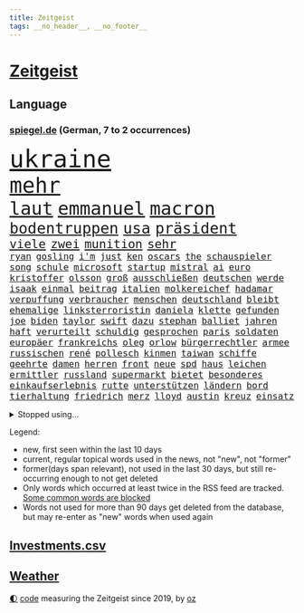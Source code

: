 ```yaml
---
title: Zeitgeist
tags: __no_header__, __no_footer__
---
```


# [Zeitgeist](https://oliz.io/zeitgeist/)

## Language

<h3><a href="https://www.spiegel.de" target="_blank">spiegel.de</a> (German, 7 to 2 occurrences)</h3>
<p style="font-family:monospace">
<span style="font-size:32pt"><a href="news_links.html#ukraine" class="current">ukraine</a></span>
<br>
<span style="font-size:28pt"><a href="news_links.html#mehr" class="current">mehr</a></span>
<br>
<span style="font-size:24pt"><a href="news_links.html#laut" class="current">laut</a></span>
<span style="font-size:24pt"><a href="news_links.html#emmanuel" class="current">emmanuel</a></span>
<span style="font-size:24pt"><a href="news_links.html#macron" class="current">macron</a></span>
<br>
<span style="font-size:20pt"><a href="news_links.html#bodentruppen" class="current">bodentruppen</a></span>
<span style="font-size:20pt"><a href="news_links.html#usa" class="current">usa</a></span>
<span style="font-size:20pt"><a href="news_links.html#präsident" class="current">präsident</a></span>
<br>
<span style="font-size:16pt"><a href="news_links.html#viele" class="current">viele</a></span>
<span style="font-size:16pt"><a href="news_links.html#zwei" class="current">zwei</a></span>
<span style="font-size:16pt"><a href="news_links.html#munition" class="current">munition</a></span>
<span style="font-size:16pt"><a href="news_links.html#sehr" class="current">sehr</a></span>
<br>
<span style="font-size:12pt"><a href="news_links.html#ryan" class="current">ryan</a></span>
<span style="font-size:12pt"><a href="news_links.html#gosling" class="current">gosling</a></span>
<span style="font-size:12pt"><a href="news_links.html#i'm" class="new">i'm</a></span>
<span style="font-size:12pt"><a href="news_links.html#just" class="new">just</a></span>
<span style="font-size:12pt"><a href="news_links.html#ken" class="current">ken</a></span>
<span style="font-size:12pt"><a href="news_links.html#oscars" class="current">oscars</a></span>
<span style="font-size:12pt"><a href="news_links.html#the" class="current">the</a></span>
<span style="font-size:12pt"><a href="news_links.html#schauspieler" class="current">schauspieler</a></span>
<span style="font-size:12pt"><a href="news_links.html#song" class="current">song</a></span>
<span style="font-size:12pt"><a href="news_links.html#schule" class="current">schule</a></span>
<span style="font-size:12pt"><a href="news_links.html#microsoft" class="current">microsoft</a></span>
<span style="font-size:12pt"><a href="news_links.html#startup" class="current">startup</a></span>
<span style="font-size:12pt"><a href="news_links.html#mistral" class="new">mistral</a></span>
<span style="font-size:12pt"><a href="news_links.html#ai" class="current">ai</a></span>
<span style="font-size:12pt"><a href="news_links.html#euro" class="current">euro</a></span>
<span style="font-size:12pt"><a href="news_links.html#kristoffer" class="new">kristoffer</a></span>
<span style="font-size:12pt"><a href="news_links.html#olsson" class="new">olsson</a></span>
<span style="font-size:12pt"><a href="news_links.html#groß" class="current">groß</a></span>
<span style="font-size:12pt"><a href="news_links.html#ausschließen" class="current">ausschließen</a></span>
<span style="font-size:12pt"><a href="news_links.html#deutschen" class="current">deutschen</a></span>
<span style="font-size:12pt"><a href="news_links.html#werde" class="current">werde</a></span>
<span style="font-size:12pt"><a href="news_links.html#isaak" class="new">isaak</a></span>
<span style="font-size:12pt"><a href="news_links.html#einmal" class="current">einmal</a></span>
<span style="font-size:12pt"><a href="news_links.html#beitrag" class="current">beitrag</a></span>
<span style="font-size:12pt"><a href="news_links.html#italien" class="current">italien</a></span>
<span style="font-size:12pt"><a href="news_links.html#molkereichef" class="new">molkereichef</a></span>
<span style="font-size:12pt"><a href="news_links.html#hadamar" class="new">hadamar</a></span>
<span style="font-size:12pt"><a href="news_links.html#verpuffung" class="current">verpuffung</a></span>
<span style="font-size:12pt"><a href="news_links.html#verbraucher" class="current">verbraucher</a></span>
<span style="font-size:12pt"><a href="news_links.html#menschen" class="current">menschen</a></span>
<span style="font-size:12pt"><a href="news_links.html#deutschland" class="current">deutschland</a></span>
<span style="font-size:12pt"><a href="news_links.html#bleibt" class="current">bleibt</a></span>
<span style="font-size:12pt"><a href="news_links.html#ehemalige" class="current">ehemalige</a></span>
<span style="font-size:12pt"><a href="news_links.html#linksterroristin" class="new">linksterroristin</a></span>
<span style="font-size:12pt"><a href="news_links.html#daniela" class="current">daniela</a></span>
<span style="font-size:12pt"><a href="news_links.html#klette" class="current">klette</a></span>
<span style="font-size:12pt"><a href="news_links.html#gefunden" class="current">gefunden</a></span>
<span style="font-size:12pt"><a href="news_links.html#joe" class="current">joe</a></span>
<span style="font-size:12pt"><a href="news_links.html#biden" class="current">biden</a></span>
<span style="font-size:12pt"><a href="news_links.html#taylor" class="current">taylor</a></span>
<span style="font-size:12pt"><a href="news_links.html#swift" class="current">swift</a></span>
<span style="font-size:12pt"><a href="news_links.html#dazu" class="current">dazu</a></span>
<span style="font-size:12pt"><a href="news_links.html#stephan" class="current">stephan</a></span>
<span style="font-size:12pt"><a href="news_links.html#balliet" class="new">balliet</a></span>
<span style="font-size:12pt"><a href="news_links.html#jahren" class="current">jahren</a></span>
<span style="font-size:12pt"><a href="news_links.html#haft" class="current">haft</a></span>
<span style="font-size:12pt"><a href="news_links.html#verurteilt" class="current">verurteilt</a></span>
<span style="font-size:12pt"><a href="news_links.html#schuldig" class="current">schuldig</a></span>
<span style="font-size:12pt"><a href="news_links.html#gesprochen" class="current">gesprochen</a></span>
<span style="font-size:12pt"><a href="news_links.html#paris" class="current">paris</a></span>
<span style="font-size:12pt"><a href="news_links.html#soldaten" class="current">soldaten</a></span>
<span style="font-size:12pt"><a href="news_links.html#europäer" class="current">europäer</a></span>
<span style="font-size:12pt"><a href="news_links.html#frankreichs" class="current">frankreichs</a></span>
<span style="font-size:12pt"><a href="news_links.html#oleg" class="current">oleg</a></span>
<span style="font-size:12pt"><a href="news_links.html#orlow" class="current">orlow</a></span>
<span style="font-size:12pt"><a href="news_links.html#bürgerrechtler" class="current">bürgerrechtler</a></span>
<span style="font-size:12pt"><a href="news_links.html#armee" class="current">armee</a></span>
<span style="font-size:12pt"><a href="news_links.html#russischen" class="current">russischen</a></span>
<span style="font-size:12pt"><a href="news_links.html#rené" class="current">rené</a></span>
<span style="font-size:12pt"><a href="news_links.html#pollesch" class="new">pollesch</a></span>
<span style="font-size:12pt"><a href="news_links.html#kinmen" class="new">kinmen</a></span>
<span style="font-size:12pt"><a href="news_links.html#taiwan" class="current">taiwan</a></span>
<span style="font-size:12pt"><a href="news_links.html#schiffe" class="current">schiffe</a></span>
<span style="font-size:12pt"><a href="news_links.html#geehrte" class="new">geehrte</a></span>
<span style="font-size:12pt"><a href="news_links.html#damen" class="new">damen</a></span>
<span style="font-size:12pt"><a href="news_links.html#herren" class="current">herren</a></span>
<span style="font-size:12pt"><a href="news_links.html#front" class="current">front</a></span>
<span style="font-size:12pt"><a href="news_links.html#neue" class="current">neue</a></span>
<span style="font-size:12pt"><a href="news_links.html#spd" class="current">spd</a></span>
<span style="font-size:12pt"><a href="news_links.html#haus" class="current">haus</a></span>
<span style="font-size:12pt"><a href="news_links.html#leichen" class="current">leichen</a></span>
<span style="font-size:12pt"><a href="news_links.html#ermittler" class="current">ermittler</a></span>
<span style="font-size:12pt"><a href="news_links.html#russland" class="current">russland</a></span>
<span style="font-size:12pt"><a href="news_links.html#supermarkt" class="current">supermarkt</a></span>
<span style="font-size:12pt"><a href="news_links.html#bietet" class="current">bietet</a></span>
<span style="font-size:12pt"><a href="news_links.html#besonderes" class="current">besonderes</a></span>
<span style="font-size:12pt"><a href="news_links.html#einkaufserlebnis" class="new">einkaufserlebnis</a></span>
<span style="font-size:12pt"><a href="news_links.html#rutte" class="new">rutte</a></span>
<span style="font-size:12pt"><a href="news_links.html#unterstützen" class="current">unterstützen</a></span>
<span style="font-size:12pt"><a href="news_links.html#ländern" class="current">ländern</a></span>
<span style="font-size:12pt"><a href="news_links.html#bord" class="current">bord</a></span>
<span style="font-size:12pt"><a href="news_links.html#tierhaltung" class="current">tierhaltung</a></span>
<span style="font-size:12pt"><a href="news_links.html#friedrich" class="current">friedrich</a></span>
<span style="font-size:12pt"><a href="news_links.html#merz" class="current">merz</a></span>
<span style="font-size:12pt"><a href="news_links.html#lloyd" class="current">lloyd</a></span>
<span style="font-size:12pt"><a href="news_links.html#austin" class="current">austin</a></span>
<span style="font-size:12pt"><a href="news_links.html#kreuz" class="current">kreuz</a></span>
<span style="font-size:12pt"><a href="news_links.html#einsatz" class="current">einsatz</a></span>
</p>
<details>
<summary>Stopped using...</summary>
<p class="former" style="font-size:12pt">
software(1223) kohle(1222) steigende(1222) manchester(1221) nationalspieler(1221) rassistisch(1221) anleger(1220) egal(1220) erhöht(1220) mittel(1220) planeten(1220) urlaub(1220) ehemann(1219) erteilt(1219) investoren(1219) reiche(1219) respekt(1219) tempo(1219) dauerhaft(1218) innenminister(1218) kriminellen(1218) landesregierung(1218) richten(1218) bayerns(1217) befinden(1217) kollaps(1217) schatten(1217) stürzte(1217) willen(1217) auftakt(1216) gebaut(1216) gewaltig(1216) portugal(1216) geworfen(1215) radikale(1215) schaltet(1215) verpassen(1215) asche(1214) brexit(1214) 65(1213) größter(1213) passt(1213) sinnvoll(1213) südafrika(1213) zverev(1213) 37(1212) einzug(1212) gelegt(1212) institut(1212) schildert(1212) unglück(1212) hintergründe(1211) kardinal(1211) mitteln(1211) rassistischen(1211) studierenden(1211) vorjahr(1211) unterschiedlich(1210) zinsen(1210) amerika(1209) crash(1209) wohnhaus(1209) werke(1208) bedeutung(1207) beschwerden(1207) entscheidend(1207) erkenntnisse(1207) reporter(1207) vertrauen(1207) berät(1206) rät(1206) schüssen(1205) abgehört(1204) deals(1204) gefangene(1204) mode(1204) globale(1203) besuchen(1202) änderungen(1202) halb(1200) brechen(1199) entwickeln(1199) mission(1198) bande(1197) heftiger(1197) umgeht(1196) nationalen(1195) harten(1194) ähnlich(1193) parallelen(1191) schrecken(1191) freiwillig(1190) reduzieren(1189) hilfen(1185) uhaft(1183) katharina(1182) einkommen(1181) abgeschlossen(1179) geblieben(1178) sogenannten(1178) günther(1175) staatlichen(1175) entspannt(1164) verdoppelt(1162) heizen(1161) hitler(1158) mängel(1155) einfache(1149) stopp(1142) nick(1138) wetterdienst(1133) gezielt(1098) carlos(1074) autobahnen(1073) strecken(1052) werte(1025) interessen(1024) finanziert(1023) fußballnationalmannschaft(1014) lediglich(1000) arte(957) rereportage(957) kroatien(956) anführer(955) djoković(951) bundesanwaltschaft(941) sichtbar(931) fossilen(919) gremium(919) umkämpften(913) liebsten(888) papiere(882) gehälter(876) gesetzentwurf(875) games(868) abkommen(854) energiekosten(853) verständigt(843) 200000(840) ostdeutschland(831) rande(811) entsteht(804) öffentlichrechtlichen(779) aufgestellt(774) einrichtungen(765) verringern(754) krankheiten(741) versteckte(728) brüder(721) vereinigung(716) spiegeltitelstory(714) südamerika(705) schildern(704) brandenburger(703) unsicher(696) erneuerbare(695) typ(692) töchter(692) iranische(687) flüchten(682) niedersächsischen(674) weitermachen(665) schwarzes(659) großmutter(657) anschuldigungen(653) el(639) kinderinterview(638) würdigt(638) ankara(637) israelis(636) suchte(634) besitzt(625) sylt(624) steuerzahler(623) reporterin(622) kandidat(618) ulrich(611) idol(605) grundschule(604) ängste(598) republikanern(596) energieversorger(593) wozu(591) deutsch(590) entschuldigen(586) 2008(572) folgten(572) scheiden(561) drohnenangriff(558) aufstand(552) hinrichtung(551) nation(551) meloni(550) okay(546) wünsche(545) sperren(543) atomkraftwerk(537) angezeigt(536) verfassungsgericht(524) ernährung(522) ersetzt(518) machtmissbrauch(514) fortschritt(509) senioren(508) kollege(506) psychologin(506) monika(504) kollegin(502) beobachter(501) rückblick(498) spiegelrecherche(498) scheinbar(496) standard(492) gerecht(491) urteilt(489) 300000(487) herrschen(486) großeinsatz(483) carter(480) verurteilten(480) forscht(478) bedrohungen(475) operiert(469) parallel(466) heinrich(463) beantragen(462) billigt(462) erreichbar(462) ulm(459) flugabwehr(456) one(456) häufigsten(451) jets(451) liberale(440) landesweiten(439) deutschlandticket(438) djokovic(437) 1991(436) dfbelf(434) nico(434) feind(432) gesagt(432) durcheinander(427) gestalten(424) geschosse(421) madonna(421) reichsbürger(416) al(414) perfekten(412) sensation(412) udo(409) nepal(404) gebühren(403) geschwister(403) day(402) rüstet(401) amtsantritt(400) ansicht(399) satellitenbild(399) meiste(396) boom(394) c(394) 23jähriger(389) cem(386) messe(383) alcaraz(382) liebt(378) schwache(375) angestiegen(374) neunzigerjahren(374) fluggesellschaft(373) jäger(373) siege(372) annehmen(371) kläger(370) aufbauen(368) späten(367) geständnis(364) lokale(360) 2007(358) verzögerung(358) zutiefst(358) 1600(356) wölfe(352) moskauer(351) stil(351) premiers(350) unterbrechung(349) stürzten(345) zogen(345) joggen(344) schwangerschaftsabbrüche(344) 15jähriger(343) reichelt(338) statistischen(336) stehe(336) #metoo(334) gejagt(333) milliardenschwere(333) dringen(329) parteichefin(322) 88(318) dürren(318) bauindustrie(317) heimlich(317) pis(317) baugenehmigungen(314) reuß(311) behaupten(309) ac(308) adhs(308) spiegeltalk(308) drama(307) zeuge(307) halbiert(306) modi(304) follower(303) rückhalt(302) absolute(300) deutlicher(300) umsetzbar(300) solar(299) leclerc(298) durchschnittlich(297) gewalttaten(297) wärmepumpe(295) birgt(294) schlechtes(291) bundesweite(290) münchens(289) fühlte(288) überlegungen(288) chicago(285) parteitag(282) spürt(281) expertengremium(278) mitarbeitenden(278) erheblich(276) miese(276) besiegte(275) aufsteiger(274) behauptungen(273) souverän(273) küche(272) feinde(269) iphones(269) sparkassen(267) spektakulären(267) naturschutz(264) male(263) ermöglicht(261) beruft(260) neuwahlen(259) vogel(259) brutalen(258) angelegt(256) schockiert(256) dortige(255) diego(254) treu(254) zoff(254) lebensgefährlich(253) acker(252) scharfen(250) lukas(249) beckenbauer(248) gegners(246) indischer(242) versäumnisse(241) stock(240) sonntagmorgen(238) made(234) sanieren(234) renommierten(232) amazonas(231) argentinische(231) drückt(231) vergessene(231) rechtsruck(230) vorbilder(229) fußballem(228) wehen(228) bitcoin(227) lieferten(227) schnellstmöglich(226) preiserhöhung(225) gesellschaftliche(224) metachef(224) prägte(224) weile(224) benachteiligt(223) rolling(223) vorlegen(222) antisemitismusbeauftragte(221) erweist(221) xiii(220) allgäu(219) erschöpfung(219) sinkende(219) zulieferer(219) beißt(216) effizienter(215) widersprüche(215) benötigten(214) allgemeine(212) geschlossene(211) dumme(210) gerichts(210) unterbunden(210) staatsbesuch(209) marokko(208) variante(208) durchschnitt(207) jenaer(206) goldene(205) verstrickt(205) sturmtief(203) afdchefin(201) bewaffnete(201) brutaler(201) carolin(201) designer(201) flüchtlingslager(201) schwitzen(201) extremer(200) höheren(200) staus(200) einzuführen(199) oppenheimer(198) häfen(197) zerbrochen(197) terroranschläge(196) iranischer(193) demonstrant(192) abzusetzen(190) lindenberg(190) costa(189) salz(189) angefeindet(188) einsteigen(188) netanyahus(188) abgerissen(186) erwischte(186) visa(186) faktor(184) reisenden(184) bayreuth(183) exklusive(181) häftling(180) umweltkatastrophe(180) einbüßen(178) klubpräsident(178) vermuteten(178) tätig(177) freundinnen(176) knie(175) re(175) reinen(175) airport(174) akzeptanz(174) chancenlos(174) effekte(172) hilfsorganisationen(172) erlaubnis(169) brücken(168) chefinnen(168) nordkoreas(168) erdtrabanten(167) geschäftsleute(167) hall(167) rausch(167) geheimdienstchef(166) kundin(166) mehrwertsteuer(166) verzehr(165) rätselhafte(162) astronomen(159) raumsonde(159) vorzugehen(158) abhalten(157) geist(157) grönland(157) hoffnungsvoll(157) nachzahlen(156) schroeder(156) entdeckten(155) me(155) eugesetz(154) gewechselt(154) 83jährige(153) amtsmissbrauch(153) protestierte(153) enthielt(152) festgeld(151) achtzigerjahren(150) einbürgerungen(150) verspottet(150) chemnitz(149) minimal(149) theis(149) hungerstreik(148) johannesburg(148) kebekus(148) probe(148) rückbau(148) gleisen(147) manchem(147) jahreszeit(145) müde(145) syriens(145) biopic(143) comedian(141) studentinnen(141) bernstein(140) bundesverkehrsminister(140) digitaler(139) ecke(139) glänzte(139) vergehen(139) bradley(138) cooper(138) gerald(138) streitthema(138) winters(138) challenge(137) demokratischen(137) fernverkehr(137) hundekotattacke(137) verschüttete(137) chiara(136) detroit(136) halloween(136) schwede(136) sekunde(136) population(135) schockt(135) unfaire(135) doppelmoral(134) schiebt(134) milliardenhilfen(133) bequem(132) co₂ausstoß(132) emily(132) gewaltigen(132) schieflage(132) 43(131) feuerwehreinsatz(131) gefolgt(131) grenzregion(131) biologe(130) version(130) werkstatt(130) luxusuhr(129) auskommen(128) albanien(127) eingebürgert(127) zusammengestoßen(127) knaus(126) anja(125) begehen(125) prekär(124) pub(124) unterbrechen(124) vorgeschichte(124) 55(123) del(123) furcht(123) lafontaine(123) regelungen(123) tolle(123) ultrarechten(123) visum(122) zahlungsunfähig(122) ausgegangen(121) verbraucherzentrale(121) verschanzt(121) versuche(121) vertreibung(121) ansprüche(120) handball(120) tennisspieler(120) warme(119) airways(118) exsoldat(118) heimsieg(118) ungerecht(118) finals(117) kippt(117) neuerungen(117) verletzen(117) arnold(116) exemplare(116) menschengemachten(116) usbörsenaufsicht(116) bundestagspräsidentin(115) cups(115) dunklen(115) store(115) lanka(114) pauschale(114) sri(114) steuerreform(114) taugen(114) 37jähriger(113) aufwachsen(113) migrationsdeal(113) schäuble(113) effenbergbank(112) schmalkalden(112) beriet(111) bevorzugt(111) fühlten(111) raketenangriffe(111) vermittlung(111) überfüllten(111) brodelt(110) furore(110) geborene(110) rechtsstaat(110) schmerzen(110) abscheuliche(109) erfindung(109) körperteile(109) vertrieben(109) cyberattacken(108) gardasee(108) rudolf(108) stamp(108) neukölln(107) ratschläge(107) bäumen(106) gewähren(106) giganten(106) hamasterroristen(106) parteigründung(105) stadien(105) streuen(105) todesopfern(105) white(105) anheben(104) extremistischen(104) migrationshintergrund(104) mordverdacht(104) verständigung(104) schadensbegrenzung(103) arabische(102) bezirk(102) massaker(102) mentale(102) ranghoher(102) 45jährige(101) gedeiht(101) gescheiterte(101) jeremy(101) solange(101) suezkanal(101) bundespräsidenten(100) engere(100) friert(100) winterspiele(100) bombendrohung(99) luxushotel(99) sobald(99) sonderbeauftragte(99) frost(98) hamaschef(98) kooperieren(98) prestigeprojekt(98) sexualisierte(98) 1938(97) neonazis(97) raketenangriffen(97) tennisprofi(97) wucht(97) abschneiden(96) dicke(96) entsprechendes(96) scheidende(96) ausruf(95) flensburg(95) mogelpackung(95) odyssee(95) tvjournalist(95) wahlsieg(95) klingen(94) abos(93) fürchteten(93) niedrigsten(93) nordkoreanischen(93) ansichten(92) enttäuschen(92) hasst(92) reederei(92) toben(92) altersgruppe(91) beihilfe(91) schalker(91) betroffener(90) generalprobe(90) kapitel(90) staatssekretärin(90) südlichen(90) vergrößern(90) ampelvertreter(89) hüller(89) sarrazin(89) widersacherin(89) evangelischen(88) handelsabkommen(88) petition(88) raser(88) süd(88) unlängst(88) verbliebene(88) erschrocken(87) güntherwünsch(87) positionieren(87) schirichef(87) schätzung(87) 60000(86) bundesamts(86) hoheit(86) neureuther(86) virginia(86) wiederbelebt(86) annie(85) ernaux(85) halemba(85) literaturnobelpreisträgerin(85) räumung(85) schwindet(85) spiegelserie(85) garcía(84) leugnen(84) schwerin(84) skistar(84) traditionsklubs(84) afdlandtagsabgeordneten(83) einläuten(83) infekte(83) staatsräson(83) torjäger(83) astronaut(82) aufgewühlt(82) bedingt(82) anhängern(81) copa(81) depots(81) fegt(81) fehlentscheidungen(81) haderte(81) nbastar(81) pflegen(81) programmierkenntnisse(81) cyberattacke(80) evan(80) handballnationalmannschaft(80) landtags(80) or(80) sowjetunion(80) spätestens(80) verdienste(80) versteuert(80) america(79) db(79) mob(79) rosskur(79) subtil(79) ungleichheiten(79) bahnkunden(78) exchefs(78) haken(78) hast(78) lehrern(78) sicherung(78) slogan(78) verkaufsverbot(78) duft(77) geplagt(77) insolvenzantrag(77) nervosität(77) portugals(77) pädagogin(77) sprit(77) verschaffen(77) abwärtstrend(76) besorgniserregend(76) heilmethoden(76) levi(76) ärmere(76) doppel(75) embiid(75) regierungsbündnis(75) touristenattraktion(75) ausschlussverfahren(74) kleider(74) produzent(74) unterschrieben(74) vollzieht(74) bekanntes(73) entspannung(73) esa(73) kofferraum(73) mayer(73) nbasuperstar(73) npd(73) webb(73) zunehmenden(73) zurückerobert(73) bauer(72) drängeln(72) exlinkenpolitikerin(72) gleichaltrige(72) graue(72) intelligente(72) literaturpreis(72) passierte(72) verkehrsbehinderungen(72) weltrangliste(72) weltraumteleskop(72) zunutze(72) bundesebene(71) einnahme(71) gedenkfeier(71) islands(71) mehrwertsteuererhöhung(71) palästinensergebiete(71) bett(70) buchautor(70) geärgert(70) jobabbau(70) mitschuldig(70) petra(70) spendiert(70) wählerinnen(70) bestsellers(69) campe(69) chatgpterfinder(69) falschmeldungen(69) hoffmann(69) israelhamaskonflikt(69) mitregieren(69) psychologe(69) anzusehen(68) diverse(68) empathie(68) gdlwarnstreik(68) hierfür(68) huthirebellen(68) motive(68) verrückter(68) einhaltung(67) folgerichtig(67) gesinnung(67) lokführern(67) notlösung(67) tourt(67) zugeständnisse(67) abzubauen(66) evangelische(66) immense(66) kreisen(66) lainer(66) meetings(66) sechzigerjahren(66) weltmeisterduell(66) abtransportiert(65) mehrwertsteuersatz(65) pfiffen(65) schatzsuche(65) stanley(65) beklagen(64) beteiligen(64) bootz(64) dutzender(64) experimentiert(64) illusion(64) lannert(64) linus(64) riesterrente(64) straßer(64) survival(64) tausch(64) verfallen(64) alpinen(63) bedrängnis(63) berechnung(63) berufsgruppen(63) crif(63) geklagt(63) notbremse(63) treibhausgasen(63) unruhen(63) hamasangriffs(62) kühe(62) nass(62) tina(62) verhelfen(62) vermittlungsausschuss(62) vernetzt(62) wiederbeleben(62) anhalten(61) ausgewählt(61) fördere(61) konzertbeginn(61) stoffe(61) aden(60) ausgenommen(60) befeuert(60) geistig(60) massenpanik(60) pcrtest(60) rechtsextremistischer(60) unverletzt(60) beschlagnahmen(59) gershkovich(59) tabakindustrie(59) verspätung(59) widersacher(59) aufgegangen(58) benutzte(58) cduabgeordneten(58) energieagentur(58) fdpfinanzminister(58) kanadierin(58) packte(58) abgeordneter(57) ausgleich(57) ausstoß(57) gründungsparteitag(57) heimatort(57) life(57) millionenbetrug(57) polizeichef(57) verdanken(57) vetternwirtschaft(56) wow(56) zugelegt(56) ambitioniert(55) befand(55) ecken(55) parlamentarische(55) souveräner(55) superintelligenz(55) enkel(54) geschlechtsverkehr(54) herausforderin(54) linienrichter(54) mainstream(54) übte(54) arbeitgeberseite(53) befreite(53) beratungsstellen(53) bestem(53) brenzlig(53) emfinale(53) mitgliedschaft(53) uganda(53) wintereinbruch(53) decken(52) grand(52) güterverkehr(52) hebamme(52) insolvenzverfahren(52) organisieren(52) pech(52) simon(52) winterwetter(52) igel(51) kältewelle(51) aufgebaut(50) eisigen(50) kyoto(50) royale(50) verschwörungstheorien(50) 1968(49) erdgeschoss(49) hinterfragt(49) inszenierung(49) konstantin(49) pendlerpauschale(49) reparieren(49) zündete(49) auslassen(48) co₂besteuerung(48) desantis(48) gelbe(48) kinderfreibetrag(48) verfolgerduell(48) aufflog(47) eisige(47) glatteis(47) wenigstens(47) frikadellen(46) gedankenspiele(46) girona(46) pisastudie(46) rituelle(46) steuerliche(46) alkoholkonsum(45) dozenten(45) entrüstung(45) juliane(45) kontrollgremium(45) mehrfamilienhaus(45) eishockeyweltverband(44) eisregen(44) gestresst(44) luftangriffs(44) nominierungen(44) schauspiel(44) schrittweise(44) tvexpertin(44) ausgefallene(43) danke(43) ergab(43) grünenpolitikerinnen(43) landwirtschaftsministerium(43) prescht(43) viertelfinale(43) deklassiert(42) einstufung(42) italienischer(42) kyrgios(42) michelsen(42) untragbar(42) wohnhausbrand(42) überragte(42) big(41) gefördert(41) jochen(41) schwächephase(41) untersuchungsbericht(41) viren(41) wimbledon(41) ziert(41) begehren(40) brachial(40) darts(40) depardieu(39) dingen(39) edgar(39) gérard(39) hoenig(39) to(39) öltanker(39) belgorod(38) hapaglloyd(38) hausarzt(38) interessieren(38) mietmarkt(38) verivox(38) abfluss(37) bernhard(37) erholt(37) ferragni(37) führungskrise(37) hinauszuzögern(37) leidenschaftlicher(37) milli(37) nettoeinkommen(37) vanilli(37) ärgern(37) 1995(36) alternativmedizin(36) dieselben(36) neugier(36) nicole(36) diejenigen(35) dienstpflicht(35) huthimilizen(35) materie(35) strahlung(35) vorsatz(35) füllt(34) glaube(34) umwelthilfe(34) fünfter(33) gangster(33) geschiedene(33) tiefkühltruhe(33) archiv(32) autoritarismus(32) informationskrieg(32) 49euroticket(31) eurecht(31) frieren(31) golfturnier(31) patriarchat(31) tauwetter(31) verjährung(31) günstigere(30) krankenversicherung(30) neunte(30) patentstreit(30) bananen(29) beibehalten(29) brocken(29) byd(29) monatliche(29) nervig(29) polster(29) postfaschisten(29) realitystars(29) amonra(28) hackern(28) lions(28) sand(28) verursachte(28) wirbelt(28) amoklauf(27) asteroid(27) flugzeugs(27) jeans(27) maersk(27) sehnsucht(27) vergangenem(27) abzuschütteln(26) ampeln(26) befassen(26) buchenallee(26) dänen(26) revolutionsgarden(26) schied(26) videokonferenzen(26) wettkampf(26) britin(25) traktor(25) wohnhäuser(25) birnbaum(24) eonchef(24) kontrollierte(24) leonhard(24) liberaler(24) morde(24) niedriger(24) rissen(24) anhaltende(23) bestrafen(23) einrichtungsgegenstände(23) fossil(23) japanisches(23) rast(23) strategischer(23) unangenehm(23) erkläre(22) hinrichten(22) ifoinstituts(22) inmitten(22) liiert(22) rekordsumme(22) rohan(22) seoul(22) wofür(22) bildungssenatorin(21) empören(21) ferien(21) fulminanter(21) hervorgeht(21) machete(21) partys(21) pazifik(21) soul(21) besorgte(20) raumfahrt(20) todestag(20) doppelrolle(19) fis(19) klaute(19) lautet(19) trauerstaatsakt(19) blockaden(18) chialo(18) fieber(18) griffiths(18) kulturförderung(18) landsmann(18) oscar(18) rob(18) staatsakt(18) stromausfälle(18) unonothilfekoordinator(18) ’ndrangheta(18) arbeitsleben(17) ausschüttung(17) biografie(17) bitcoinkurs(17) entwickler(17) gdlstreik(17) mondlandung(17) pendeln(17) schlichtungsstelle(17) schmeißen(17) sommermärchen(17) zornig(17) gpt(16) kratzt(16) potsdam(16) tücken(16) uniform(16) handballer(15) sap(15) softwarekonzern(15) spektakuläres(15) bestsellerautor(14) foster(14) gruppenspiel(14) jodie(14) kempten(14) leroy(14) mean(14) mushrooms(14) sané(14) schalter(14) umkehren(14) ausgleichen(13) bauernpräsident(13) berühmteste(13) dominant(13) kamiński(13) kitzbühel(13) lila(13) mariusz(13) retteten(13) rukwied(13) senator(13) spielmacher(13) überschätzt(13) argumente(12) betrunkenen(12) dreister(12) huthirakete(12) panzerabwehrraketen(12) peregrine(12) pfiffe(12) warnten(12) warteten(12) aromen(11) erfolgsgeheimnis(11) exklusiv(11) grundstück(11) himmels(11) livesendung(11) mahnung(11) oman(11) piste(11) skiverband(11) streif(11) verspäteter(11) weltstar(11)
</p>
</details>
<p>Legend:
<ul>
<li><span class="new">new</span>, first seen within the last 10 days</li>
<li><span class="current">current</span>, regular topical words used in the news, not "new", not "former"</li>
<li><span class="former">former(days span relevant)</span>, not used in the last 30 days, but still re-occurring enough to not get deleted</li>
<li>Only words which occurred at least twice in the RSS feed are tracked. <a href="language/filters.py">Some common words are blocked</a></li>
<li>Words not used for more than 90 days get deleted from the database, but may re-enter as "new" words when used again</li>
</ul>
</p>

## [Investments](investments.html)[.csv](investments.csv)

## [Weather](weather.html)

<footer>
<a href="javascript:toggleTheme()" class="nav">🌓</a>
<a href="https://github.com/ooz/zeitgeist">code</a> measuring the Zeitgeist since 2019, by <a href="https://oliz.io">oz</a>
</footer>
